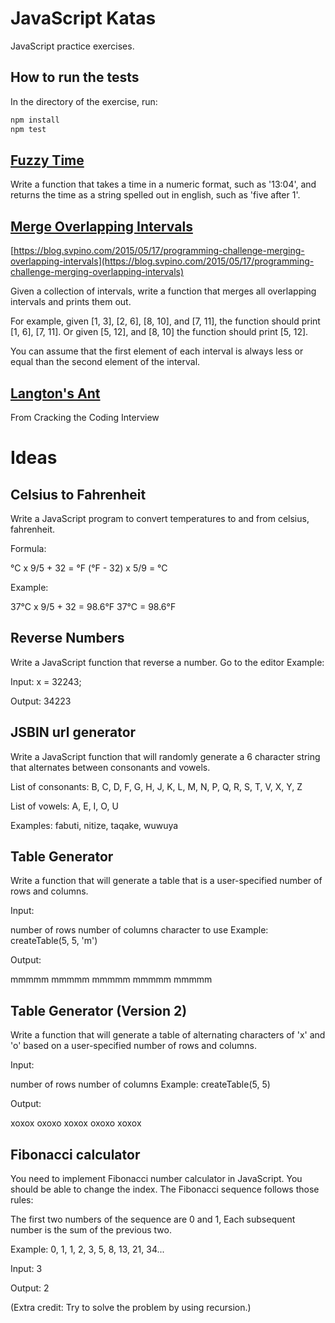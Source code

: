 # JavaScript Katas

JavaScript practice exercises.

## How to run the tests

In the directory of the exercise, run:

```bash
npm install
npm test
```

## [Fuzzy Time](fuzzy-time)

Write a function that takes a time in a numeric format, such as '13:04', and returns the time as a string spelled out in english, such as 'five after 1'.

## [Merge Overlapping Intervals](merge-overlapping-intervals)

[https://blog.svpino.com/2015/05/17/programming-challenge-merging-overlapping-intervals](https://blog.svpino.com/2015/05/17/programming-challenge-merging-overlapping-intervals)

Given a collection of intervals, write a function that merges all overlapping intervals and prints them out.

For example, given [1, 3], [2, 6], [8, 10], and [7, 11], the function should print [1, 6], [7, 11]. Or given [5, 12], and [8, 10] the function should print [5, 12].

You can assume that the first element of each interval is always less or equal than the second element of the interval.

## [Langton's Ant](langtons-ant)

From Cracking the Coding Interview

# Ideas

## Celsius to Fahrenheit

Write a JavaScript program to convert temperatures to and from celsius, fahrenheit.

Formula:

°C x 9/5 + 32 = °F
(°F - 32) x 5/9 = °C

Example:

37°C x 9/5 + 32 = 98.6°F
37°C = 98.6°F

## Reverse Numbers

Write a JavaScript function that reverse a number. Go to the editor
Example:

Input:
x = 32243;

Output:
34223

## JSBIN url generator

Write a JavaScript function that will randomly generate a 6 character string that alternates between consonants and vowels.

List of consonants:
B, C, D, F, G, H, J, K, L, M, N, P, Q, R, S, T, V, X, Y, Z

List of vowels:
A, E, I, O, U

Examples:
fabuti, nitize, taqake, wuwuya

## Table Generator

Write a function that will generate a table that is a user-specified number of rows and columns.

Input:

number of rows
number of columns
character to use
Example:
createTable(5, 5, 'm')

Output:

mmmmm
mmmmm
mmmmm
mmmmm
mmmmm

## Table Generator (Version 2)

Write a function that will generate a table of alternating characters of 'x' and 'o' based on a user-specified number of rows and columns.

Input:

number of rows
number of columns
Example:
createTable(5, 5)

Output:

xoxox
oxoxo
xoxox
oxoxo
xoxox

## Fibonacci calculator

You need to implement Fibonacci number calculator in JavaScript. You should be able to change the index. The Fibonacci sequence follows those rules:

The first two numbers of the sequence are 0 and 1,
Each subsequent number is the sum of the previous two.

Example:
0, 1, 1, 2, 3, 5, 8, 13, 21, 34...

Input: 3

Output: 2

(Extra credit: Try to solve the problem by using recursion.)
